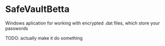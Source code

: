 # SafeVaultBetta
Windows aplication for working with encrypted .dat files, which store your passwords

TODO: actually make it do something
